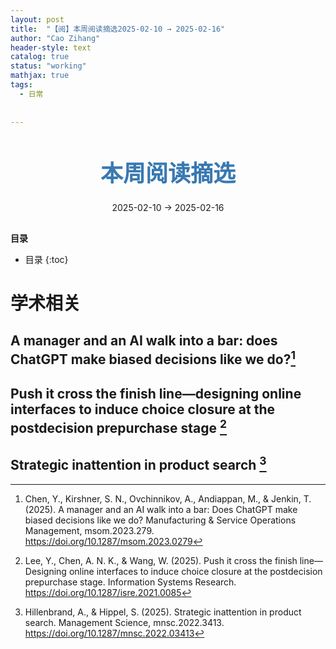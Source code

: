 ```yaml
---
layout: post
title:  "【阅】本周阅读摘选2025-02-10 → 2025-02-16"
author: "Cao Zihang"
header-style: text
catalog: true
status: "working"
mathjax: true
tags:
  - 日常
  
  
---
```

<center style="margin-bottom: 20px; margin-top: 50px"><font color="#3879B1" style="line-height: 1.4;font-weight: 700;font-size: 36px;box-sizing: border-box; ">本周阅读摘选</font></center>


<center style=" margin-bottom: 30px;">2025-02-10 → 2025-02-16</center>

<font style="font-weight: bold;">目录</font>

* 目录
{:toc}


# 学术相关
## A manager and an AI walk into a bar: does ChatGPT make biased decisions like we do?[^1]

## Push it cross the finish line—designing online interfaces to induce choice closure at the postdecision prepurchase stage [^2]

## Strategic inattention in product search [^3]


[^1]: Chen, Y., Kirshner, S. N., Ovchinnikov, A., Andiappan, M., & Jenkin, T. (2025). A manager and an AI walk into a bar: Does ChatGPT make biased decisions like we do? Manufacturing & Service Operations Management, msom.2023.279. https://doi.org/10.1287/msom.2023.0279

[^2]:Lee, Y., Chen, A. N. K., & Wang, W. (2025). Push it cross the finish line—Designing online interfaces to induce choice closure at the postdecision prepurchase stage. Information Systems Research. https://doi.org/10.1287/isre.2021.0085

[^3]:Hillenbrand, A., & Hippel, S. (2025). Strategic inattention in product search. Management Science, mnsc.2022.3413. https://doi.org/10.1287/mnsc.2022.03413
